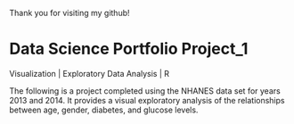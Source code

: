 Thank you for visiting my github!

# Data Science Portfolio Project_1

Visualization | Exploratory Data Analysis | R

The following is a project completed using the NHANES data set for years 2013 and 2014. 
It provides a visual exploratory analysis of the relationships between age, gender, diabetes, and glucose levels.
